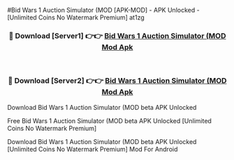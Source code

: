 #Bid Wars 1 Auction Simulator (MOD [APK-MOD] - APK Unlocked - [Unlimited Coins No Watermark Premium] at1zg



<div align="center">

<h3>🔴 Download [Server1] 👉👉 <a href="https://momento.my/?title=Bid_Wars_1_Auction_Simulator_(MOD">Bid Wars 1 Auction Simulator (MOD Mod Apk</a></h3><br>

<h3>🔴 Download [Server2] 👉👉 <a href="https://momento.my/?title=Bid_Wars_1_Auction_Simulator_(MOD">Bid Wars 1 Auction Simulator (MOD Mod Apk</a></h3>
</div>



Download Bid Wars 1 Auction Simulator (MOD beta APK Unlocked

Free Bid Wars 1 Auction Simulator (MOD beta APK Unlocked [Unlimited Coins No Watermark Premium]

Download Bid Wars 1 Auction Simulator (MOD beta APK Unlocked [Unlimited Coins No Watermark Premium] Mod For Android
